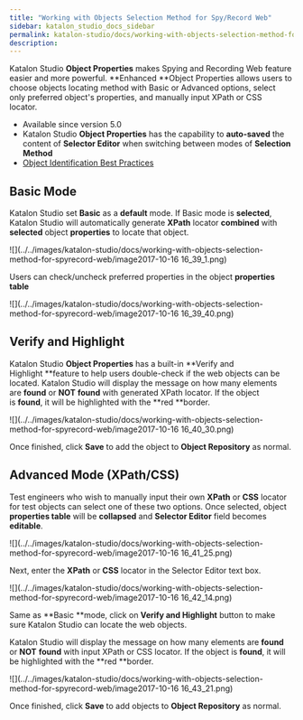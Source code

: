 ```yaml
---
title: "Working with Objects Selection Method for Spy/Record Web" 
sidebar: katalon_studio_docs_sidebar
permalink: katalon-studio/docs/working-with-objects-selection-method-for-spyrecord-web.html 
description: 
---
```

Katalon Studio **Object Properties** makes Spying and Recording Web feature easier and more powerful. **Enhanced **Object Properties allows users to choose objects locating method with Basic or Advanced options, select only preferred object's properties, and manually input XPath or CSS locator. 

*   Available since version 5.0
*   Katalon Studio **Object Properties** has the capability to **auto-saved** the content of **Selector Editor** when switching between modes of **Selection Method**
*   [Object Identification Best Practices](https://docs.katalon.com/display/KD/Optimizing+Object+Identification+and+Tools)

Basic Mode
----------

Katalon Studio set **Basic** as a **default** mode. If Basic mode is **selected**, Katalon Studio will automatically generate **XPath** locator **combined** with **selected** object **properties** to locate that object. 

![](../../images/katalon-studio/docs/working-with-objects-selection-method-for-spyrecord-web/image2017-10-16 16_39_1.png)

Users can check/uncheck preferred properties in the object **properties table**

![](../../images/katalon-studio/docs/working-with-objects-selection-method-for-spyrecord-web/image2017-10-16 16_39_40.png)

Verify and Highlight
--------------------

Katalon Studio **Object Properties** has a built-in **Verify and Highlight **feature to help users double-check if the web objects can be located. Katalon Studio will display the message on how many elements are **found** or **NOT** **found** with generated XPath locator. If the object is **found**, it will be highlighted with the **red **border. 

![](../../images/katalon-studio/docs/working-with-objects-selection-method-for-spyrecord-web/image2017-10-16 16_40_30.png)

Once finished, click **Save** to add the object to **Object Repository** as normal.

Advanced Mode (XPath/CSS)
-------------------------

Test engineers who wish to manually input their own **XPath** or **CSS** locator for test objects can select one of these two options. Once selected, object **properties table** will be **collapsed** and **Selector Editor** field becomes **editable**. 

![](../../images/katalon-studio/docs/working-with-objects-selection-method-for-spyrecord-web/image2017-10-16 16_41_25.png)

Next, enter the **XPath** or **CSS** locator in the Selector Editor text box. 

![](../../images/katalon-studio/docs/working-with-objects-selection-method-for-spyrecord-web/image2017-10-16 16_42_14.png)

Same as **Basic **mode, click on **Verify and Highlight** button to make sure Katalon Studio can locate the web objects. 

Katalon Studio will display the message on how many elements are **found** or **NOT** **found** with input XPath or CSS locator. If the object is **found**, it will be highlighted with the **red **border. 

![](../../images/katalon-studio/docs/working-with-objects-selection-method-for-spyrecord-web/image2017-10-16 16_43_21.png)

Once finished, click **Save** to add objects to **Object Repository** as normal.